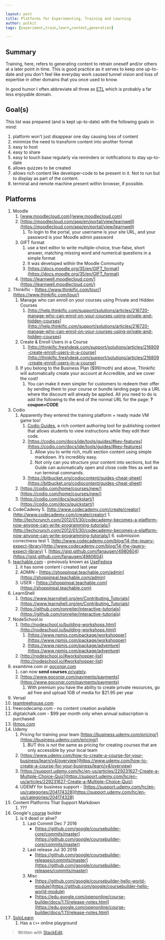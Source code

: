 ```yaml
---

layout: post
title: Platforms for Experimenting, Training and Learning
author: pulkit
tags: [experiment,train,learn,content,generation]

---
```


## Summary

Training, here, refers to generating content to retrain oneself and/or others at a later point in time. This is good practice as it serves to keep one up-to-date and you don't feel like everyday work caused tunnel vision and loss of expertise in other domains that you once used to know.

In good humor I often abbreviate all three as [ETL](https://en.wikipedia.org/wiki/Extract,_transform,_load) which is probably a far less enjoyable domain.

## Goal(s)
This list was prepared (and is kept up-to-date) with the following goals in mind:
1. platform won't just disappear one day causing loss of content
2. minimize the need to transform content into another format
3. easy to host
4. easy to share
5. easy to touch base regularly via reminders or notifications to stay up-to-date
6. allows quizzes to be created
7. allows rich content like developer-code to be present in it. Not to run but to display as part of the content.
8. terminal and remote machine present within browser, if possible.

## Platforms

1. Moodle
    1. [www.moodlecloud.com](www.moodlecloud.com)
    2. [https://moodlecloud.com/app/en/portal/view/learnwell](https://moodlecloud.com/app/en/portal/view/learnwell)
        1. To login to the portal, your username is your site URL, and your password is your Moodle admin password
    3. GIFT format
        1. use a text editor to write multiple-choice, true-false, short answer, matching missing word and numerical questions in a simple format
        1. It was developed within the Moodle Community
        1. [https://docs.moodle.org/35/en/GIFT_format](https://docs.moodle.org/35/en/GIFT_format)
    4. [https://learnwell.moodlecloud.com/](https://learnwell.moodlecloud.com/)
2. Thinkific - [https://www.thinkific.com/tour/](https://www.thinkific.com/tour/)
    1. Manage who can enroll on your courses using Private and Hidden Courses
        1. [http://help.thinkific.com/support/solutions/articles/216720-manage-who-can-enrol-on-your-courses-using-private-and-hidden-courses](http://help.thinkific.com/support/solutions/articles/216720-manage-who-can-enrol-on-your-courses-using-private-and-hidden-courses)
    1. Create & Enroll Users in a Course
        1. [http://thinkific.freshdesk.com/support/solutions/articles/216809-create-enroll-users-in-a-course](http://thinkific.freshdesk.com/support/solutions/articles/216809-create-enroll-users-in-a-course)
    1. If you belong to the Business Plan ($99/moth) and above, Thinkific will automatically create your account at Accredible, and we cover the cost!
        1. You can make it even simpler for customers to redeem their offer by sending them to your course or bundle landing page via a URL where the discount will already be applied. All you need to do is add the following to the end of the normal URL for the page: **?coupon=CODE** 
3. Codio
	1. Apparently they entered the training platform + ready made VM game too!
        1. [Codio Guides](https://codio.com/docs/ide/tools/guides/), a rich content authoring tool for publishing content that allows students to view instructions while they edit their code.
        1. [https://codio.com/docs/ide/tools/guides/#key-features](https://codio.com/docs/ide/tools/guides/#key-features)
            1. Allow you to write rich, multi section content using simple markdown. It’s incredibly easy.
           1. Not only can you structure your content into sections, but the Guide can automatically open and close code files as well as run terminal commands.
        1. [https://bitbucket.org/codiocontent/guides-cheat-sheet](https://bitbucket.org/codiocontent/guides-cheat-sheet)
	2. [https://codio.com/home/courses/new/](https://codio.com/home/courses/new/)
	3. [https://codio.com/docs/quickstart/](https://codio.com/docs/quickstart/)
4. CodeCademy
	5. [http://www.codecademy.com/create/creator](http://www.codecademy.com/create/creator)
        1. [http://techcrunch.com/2012/01/30/codecademy-becomes-a-platform-now-anyone-can-write-programming-tutorials/](http://techcrunch.com/2012/01/30/codecademy-becomes-a-platform-now-anyone-can-write-programming-tutorials/)
	6. submission correctness test
        1. [http://www.codecademy.com/blog/14-the-jquery-expect-library](http://www.codecademy.com/blog/14-the-jquery-expect-library)
        1. [https://gist.github.com/fanaugen/4980604](https://gist.github.com/fanaugen/4980604)
5. [teachable.com](http://teachable.com) - previously known as [UseFedora](https://usefedora.com/)
    1. it has some content i created last year
    1. ADMIN - [https://shoppinpal.teachable.com/admin](https://shoppinpal.teachable.com/admin)
    1. USER - [https://shoppinpal.teachable.com](https://shoppinpal.teachable.com)
6. LearnShell
    1. [https://www.learnshell.org/en/Contributing_Tutorials](https://www.learnshell.org/en/Contributing_Tutorials)
    1. [https://github.com/ronreiter/interactive-tutorials](https://github.com/ronreiter/interactive-tutorials)
7. NodeSchool.io
    1. [http://nodeschool.io/building-workshops.html](http://nodeschool.io/building-workshops.html)
        1. [https://www.npmjs.com/package/workshopper](https://www.npmjs.com/package/workshopper)
        1. [https://www.npmjs.com/package/adventure](https://www.npmjs.com/package/adventure)
    1. [http://nodeschool.io/#workshopper-list](http://nodeschool.io/#workshopper-list)
8. examtime.com or [goconqr.com](http://goconqr.com)
    1. can now **send courses**[ privately](https://www.goconqr.com/en/info/goconqr-campus-private-links-quote).
    1. [https://www.goconqr.com/payments/payments](https://www.goconqr.com/payments/payments)
        1. With premium you have the ability to create private resources, go ad free and upload 1GB of media for $21.95 per year
9. Versal
10. [teamtreehouse.com](http://teamtreehouse.com)
11. freecodecamp.com - no content creation available
12. digitalchalk.com - $99 per month only when annual subscription is purchased
13. [litmos.com](http://litmos.com)
14. Udemy
    1. Pricing for training your team [https://business.udemy.com/pricing/](https://business.udemy.com/pricing/)
        1. BUT this is not the same as pricing for creating courses that are only accessible by your local team
    1. [https://www.udemy.com/how-to-create-a-course-for-your-business/learn/v4/overview](https://www.udemy.com/how-to-create-a-course-for-your-business/learn/v4/overview)
    1. [https://support.udemy.com/hc/en-us/articles/229231627-Create-a-Multiple-Choice-Quiz](https://support.udemy.com/hc/en-us/articles/229231627-Create-a-Multiple-Choice-Quiz)
    1. UDEMY for business support - [https://support.udemy.com/hc/en-us/categories/204174328](https://support.udemy.com/hc/en-us/categories/204174328)
15. Content Platforms That Support Markdown
    1. ???
16. Google's[ course](https://edu.google.com/openonline/) builder
    1. is it dead or alive?
	    1.  Last Commit Dec 7 2016
            *   [https://github.com/google/coursebuilder-core/commits/master](https://github.com/google/coursebuilder-core/commits/master)
	    2.  Last release Jul 30 2018
		    * [https://github.com/google/coursebuilder-releases/commits/master](https://github.com/google/coursebuilder-releases/commits/master)
	    3.  Misc
		    *  [https://github.com/google/coursebuilder-hello-world-module](https://github.com/google/coursebuilder-hello-world-module)
		    * [https://edu.google.com/openonline/course-builder/docs/1.11/release-notes.html](https://edu.google.com/openonline/course-builder/docs/1.11/release-notes.html)
21. [SoloLearn](https://www.sololearn.com/)
	1.  Has a `C++` online playground

> Written with [StackEdit](https://stackedit.io/).
<!--stackedit_data:
eyJoaXN0b3J5IjpbLTc3MjY5MzAwMiwtMTU0NTQzMDYyLC0xMD
Y4MzA1MzI0XX0=
-->
